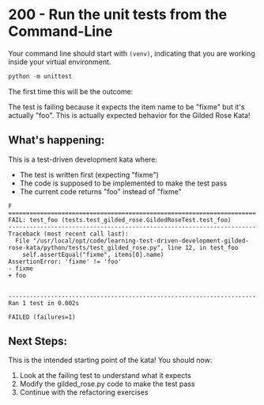 # 200 - Run the unit tests from the Command-Line

Your command line should start with ```(venv)```, indicating that you are working inside your virtual environment.

``` python
python -m unittest
```

The first time this will be the outcome:

The test is failing because it expects the item name to be "fixme" but it's actually "foo". This is actually expected behavior for the Gilded Rose Kata!

## What's happening:
This is a test-driven development kata where:
- The test is written first (expecting "fixme")
- The code is supposed to be implemented to make the test pass
- The current code returns "foo" instead of "fixme"

```
F
======================================================================
FAIL: test_foo (tests.test_gilded_rose.GildedRoseTest.test_foo)
----------------------------------------------------------------------
Traceback (most recent call last):
  File "/usr/local/opt/code/learning-test-driven-development-gilded-rose-kata/python/tests/test_gilded_rose.py", line 12, in test_foo
    self.assertEqual("fixme", items[0].name)
AssertionError: 'fixme' != 'foo'
- fixme
+ foo


----------------------------------------------------------------------
Ran 1 test in 0.002s

FAILED (failures=1)
```

## Next Steps:
This is the intended starting point of the kata! You should now:
1. Look at the failing test to understand what it expects
2. Modify the gilded_rose.py code to make the test pass
3. Continue with the refactoring exercises